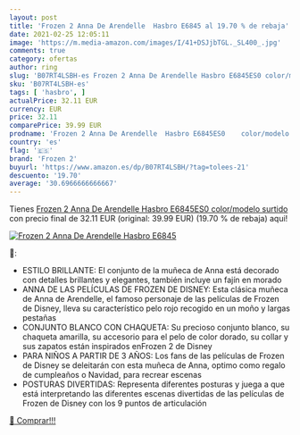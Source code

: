 ```yaml
---
layout: post
title: 'Frozen 2 Anna De Arendelle  Hasbro E6845 al 19.70 % de rebaja'
date: 2021-02-25 12:05:11
image: 'https://m.media-amazon.com/images/I/41+DSJjbTGL._SL400_.jpg'
comments: true
category: ofertas
author: ring
slug: 'B07RT4LSBH-es Frozen 2 Anna De Arendelle Hasbro E6845ES0 color/modelo...'
sku: 'B07RT4LSBH-es'
tags: [ 'hasbro', ]
actualPrice: 32.11 EUR
currency: EUR
price: 32.11
comparePrice: 39.99 EUR
prodname: 'Frozen 2 Anna De Arendelle  Hasbro E6845ES0    color/modelo surtido'
country: 'es'
flag: '🇪🇸'
brand: 'Frozen 2'
buyurl: 'https://www.amazon.es/dp/B07RT4LSBH/?tag=tolees-21'
descuento: '19.70'
average: '30.6966666666667'
---
```


Tienes [Frozen 2 Anna De Arendelle  Hasbro E6845ES0    color/modelo surtido](https://www.amazon.es/dp/B07RT4LSBH/?tag=tolees-21) con precio final de  32.11 EUR (original: 39.99 EUR) (19.70 %  de rebaja) aqui!

[![Frozen 2 Anna De Arendelle  Hasbro E6845](https://m.media-amazon.com/images/I/41+DSJjbTGL._SL400_.jpg)](https://www.amazon.es/dp/B07RT4LSBH/?tag=tolees-21)

🔎:

- ESTILO BRILLANTE: El conjunto de la muñeca de Anna está decorado con detalles brillantes y elegantes, también incluye un fajín en morado
- ANNA DE LAS PELÍCULAS DE FROZEN DE DISNEY: Esta clásica muñeca de Anna de Arendelle, el famoso personaje de las películas de Frozen de Disney, lleva su característico pelo rojo recogido en un moño y largas pestañas
- CONJUNTO BLANCO CON CHAQUETA: Su precioso conjunto blanco, su chaqueta amarilla, su accesorio para el pelo de color dorado, su collar y sus zapatos están inspirados enFrozen 2 de Disney
- PARA NIÑOS A PARTIR DE 3 AÑOS: Los fans de las películas de Frozen de Disney se deleitarán con esta muñeca de Anna, optimo como regalo de cumpleaños o Navidad, para recrear escenas
- POSTURAS DIVERTIDAS: Representa diferentes posturas y juega a que está interpretando las diferentes escenas divertidas de las películas de Frozen de Disney con los 9 puntos de articulación

[🛒 Comprar!!!](https://www.amazon.es/dp/B07RT4LSBH/?tag=tolees-21)
